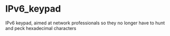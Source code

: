 # IPv6_keypad
IPv6 keypad, aimed at network professionals so they no longer have to hunt and peck hexadecimal characters
